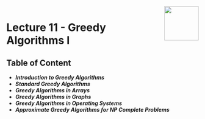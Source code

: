 <img align="right" width="90" height="90" src="https://github.com/cs-MohamedAyman/Computer-Science-Textbooks/blob/master/logos/algorithms.jpg">

# Lecture 11 - Greedy Algorithms I

## Table of Content

- ***Introduction to Greedy Algorithms***
- ***Standard Greedy Algorithms***
- ***Greedy Algorithms in Arrays***
- ***Greedy Algorithms in Graphs***
- ***Greedy Algorithms in Operating Systems***
- ***Approximate Greedy Algorithms for NP Complete Problems***

